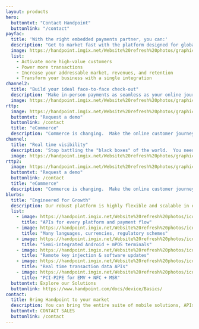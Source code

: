 ```yaml
---
layout: products
hero:
  buttontxt: "Contact Handpoint"
  buttonlink: "/contact"
payfac: 
  title: 'With the right embedded payments partner, you can:'
  description: "Get to market fast with the platform designed for global scale"
  image: https://handpoint.imgix.net/Website%20refresh%20photos/graphics/Handpoint%20values%20target.png
  list: 
    - Activate more high-value customers
    - Power more transactions
    - Increase your addressable market, revenues, and retention
    - Transform your business with a single integration
channel2: 
  title: "Build your ideal face-to-face check-out"
  description: 'Make in-person payments as seamless as your online journey. <br> <br>- <a href="https://www.handpoint.com/specs/terminal-range/"><b>Nextgen Terminals</b></a> that transform customer interaction<br> - Seamless activation for happy customers and faster scaling <br>- <a href="https://www.handpoint.com/specs/apis/"><b>APIs</b></a> to embed payments and unify customer intelligence <br>- <a href="https://www.handpoint.com/specs/paymenttypes/"><b>Payment types</b></a> that are feature rich - like BIN look-ups, MOTO, multi-MID, and more<br>- <a href="https://www.handpoint.com/specs/security/"><b>Security</b></a> that protects your software and your customers <br> - Life-cycle management so your apps, terminals, and features are always up-to-date'
  image: https://handpoint.imgix.net/Website%20refresh%20photos/graphics/Analytics%20why.png
rttp: 
  image: https://handpoint.imgix.net/Website%20refresh%20photos/graphics/Transaction%20data%20why%20access%203%20ways.png
  buttontxt: "Request a demo"
  buttonlink: /contact
  title: "eCommerce"
  description: "Commerce is changing.  Make the online customer journey seamless with: <br><br>- Simple APIs <br>- Hosted payments pages <br>- Pay-by-link<br>-  Tokens<br>- APMs <br> - Shopping cart integrations<br> - Secure PCI environment"
channel: 
  title: "Real time visibility"
  description: 'Stop battling the "black boxes" of the world.  You need info and insights right now. With Handpoint, get persistent tokens from every point of interaction and see details on every transaction, every message, in real time: online, downloadable, or via <a href="https://www.handpoint.com/docs/txnfeedapi/"><b>TXN Feed API.</b></a>'
  image: https://handpoint.imgix.net/Website%20refresh%20photos/graphics/Analytics%20why.png
rttp2: 
  image: https://handpoint.imgix.net/Website%20refresh%20photos/graphics/Transaction%20data%20why%20access%203%20ways.png
  buttontxt: "Request a demo"
  buttonlink: /contact
  title: "eCommerce"
  description: "Commerce is changing.  Make the online customer journey seamless with: <br><br>- Simple APIs <br>- Hosted payments pages <br>- Pay-by-link<br>-  Tokens<br>- APMs <br> - Shopping cart integrations<br> - Secure PCI environment"
blurbs:
  title: "Engineered for Growth" 
  description: Our robust platform is highly flexible and scalable in every direction, <br>allowing you to respond to the dynamic payments landscape. Handpoint can add SDKs, logic, tools, countries, and payment types. And, the entire Handpoint platform is hosted and <b>PCI-DSS certifed on AWS</b> for infinite scalability, so there is no limit to your potential.
  list: 
    - image: https://handpoint.imgix.net/Website%20refresh%20photos/icons/ico07.svg
      title: "APIs for every platform and payment flow"
    - image: https://handpoint.imgix.net/Website%20refresh%20photos/icons/ico09.svg
      title: "Many languages, currencies, regulatory schemes"
    - image: https://handpoint.imgix.net/Website%20refresh%20photos/icons/ico11.svg
      title: "Semi-integrated Android + mPOS terminals"
    - image: https://handpoint.imgix.net/Website%20refresh%20photos/icons/ico08.svg
      title: "Remote key injection & software updates"
    - image: https://handpoint.imgix.net/Website%20refresh%20photos/icons/ico03.svg
      title: "Real time transaction data APIs"
    - image: https://handpoint.imgix.net/Website%20refresh%20photos/icons/ico06.svg
      title: "PCI-P2PE for EMV + NFC + MSR"
  buttontxt: Explore our Solutions
  buttonlink: https://www.handpoint.com/docs/device/Basics/
contact:
  title: Bring Handpoint to your market
  description: You can bring the entire suite of mobile solutions, APIs, and management tools to your market with a single integration.
  buttontxt: CONTACT SALES
  buttonlink: /contact
---
```

